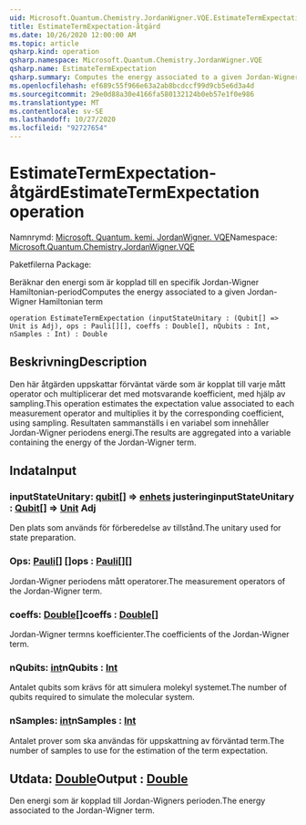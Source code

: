 ```yaml
---
uid: Microsoft.Quantum.Chemistry.JordanWigner.VQE.EstimateTermExpectation
title: EstimateTermExpectation-åtgärd
ms.date: 10/26/2020 12:00:00 AM
ms.topic: article
qsharp.kind: operation
qsharp.namespace: Microsoft.Quantum.Chemistry.JordanWigner.VQE
qsharp.name: EstimateTermExpectation
qsharp.summary: Computes the energy associated to a given Jordan-Wigner Hamiltonian term
ms.openlocfilehash: ef689c55f966e63a2ab8bcdccf99d9cb5e6d3a4d
ms.sourcegitcommit: 29e0d88a30e4166fa580132124b0eb57e1f0e986
ms.translationtype: MT
ms.contentlocale: sv-SE
ms.lasthandoff: 10/27/2020
ms.locfileid: "92727654"
---
```

# <a name="estimatetermexpectation-operation"></a><span data-ttu-id="90288-102">EstimateTermExpectation-åtgärd</span><span class="sxs-lookup"><span data-stu-id="90288-102">EstimateTermExpectation operation</span></span>

<span data-ttu-id="90288-103">Namnrymd: [Microsoft. Quantum. kemi. JordanWigner. VQE](xref:Microsoft.Quantum.Chemistry.JordanWigner.VQE)</span><span class="sxs-lookup"><span data-stu-id="90288-103">Namespace: [Microsoft.Quantum.Chemistry.JordanWigner.VQE](xref:Microsoft.Quantum.Chemistry.JordanWigner.VQE)</span></span>

<span data-ttu-id="90288-104">Paketfilerna [](https://nuget.org/packages/)</span><span class="sxs-lookup"><span data-stu-id="90288-104">Package: [](https://nuget.org/packages/)</span></span>


<span data-ttu-id="90288-105">Beräknar den energi som är kopplad till en specifik Jordan-Wigner Hamiltonian-period</span><span class="sxs-lookup"><span data-stu-id="90288-105">Computes the energy associated to a given Jordan-Wigner Hamiltonian term</span></span>

```qsharp
operation EstimateTermExpectation (inputStateUnitary : (Qubit[] => Unit is Adj), ops : Pauli[][], coeffs : Double[], nQubits : Int, nSamples : Int) : Double
```


## <a name="description"></a><span data-ttu-id="90288-106">Beskrivning</span><span class="sxs-lookup"><span data-stu-id="90288-106">Description</span></span>

<span data-ttu-id="90288-107">Den här åtgärden uppskattar förväntat värde som är kopplat till varje mått operator och multiplicerar det med motsvarande koefficient, med hjälp av sampling.</span><span class="sxs-lookup"><span data-stu-id="90288-107">This operation estimates the expectation value associated to each measurement operator and multiplies it by the corresponding coefficient, using sampling.</span></span>
<span data-ttu-id="90288-108">Resultaten sammanställs i en variabel som innehåller Jordan-Wigner periodens energi.</span><span class="sxs-lookup"><span data-stu-id="90288-108">The results are aggregated into a variable containing the energy of the Jordan-Wigner term.</span></span>

## <a name="input"></a><span data-ttu-id="90288-109">Indata</span><span class="sxs-lookup"><span data-stu-id="90288-109">Input</span></span>

### <a name="inputstateunitary--qubit--unit-adj"></a><span data-ttu-id="90288-110">inputStateUnitary: [qubit](xref:microsoft.quantum.lang-ref.qubit)[] => [enhets](xref:microsoft.quantum.lang-ref.unit) justering</span><span class="sxs-lookup"><span data-stu-id="90288-110">inputStateUnitary : [Qubit](xref:microsoft.quantum.lang-ref.qubit)[] => [Unit](xref:microsoft.quantum.lang-ref.unit) Adj</span></span>

<span data-ttu-id="90288-111">Den plats som används för förberedelse av tillstånd.</span><span class="sxs-lookup"><span data-stu-id="90288-111">The unitary used for state preparation.</span></span>


### <a name="ops--pauli"></a><span data-ttu-id="90288-112">Ops: [Pauli](xref:microsoft.quantum.lang-ref.pauli)[] []</span><span class="sxs-lookup"><span data-stu-id="90288-112">ops : [Pauli](xref:microsoft.quantum.lang-ref.pauli)[][]</span></span>

<span data-ttu-id="90288-113">Jordan-Wigner periodens mått operatorer.</span><span class="sxs-lookup"><span data-stu-id="90288-113">The measurement operators of the Jordan-Wigner term.</span></span>


### <a name="coeffs--double"></a><span data-ttu-id="90288-114">coeffs: [Double](xref:microsoft.quantum.lang-ref.double)[]</span><span class="sxs-lookup"><span data-stu-id="90288-114">coeffs : [Double](xref:microsoft.quantum.lang-ref.double)[]</span></span>

<span data-ttu-id="90288-115">Jordan-Wigner termns koefficienter.</span><span class="sxs-lookup"><span data-stu-id="90288-115">The coefficients of the Jordan-Wigner term.</span></span>


### <a name="nqubits--int"></a><span data-ttu-id="90288-116">nQubits: [int](xref:microsoft.quantum.lang-ref.int)</span><span class="sxs-lookup"><span data-stu-id="90288-116">nQubits : [Int](xref:microsoft.quantum.lang-ref.int)</span></span>

<span data-ttu-id="90288-117">Antalet qubits som krävs för att simulera molekyl systemet.</span><span class="sxs-lookup"><span data-stu-id="90288-117">The number of qubits required to simulate the molecular system.</span></span>


### <a name="nsamples--int"></a><span data-ttu-id="90288-118">nSamples: [int](xref:microsoft.quantum.lang-ref.int)</span><span class="sxs-lookup"><span data-stu-id="90288-118">nSamples : [Int](xref:microsoft.quantum.lang-ref.int)</span></span>

<span data-ttu-id="90288-119">Antalet prover som ska användas för uppskattning av förväntad term.</span><span class="sxs-lookup"><span data-stu-id="90288-119">The number of samples to use for the estimation of the term expectation.</span></span>



## <a name="output--double"></a><span data-ttu-id="90288-120">Utdata: [Double](xref:microsoft.quantum.lang-ref.double)</span><span class="sxs-lookup"><span data-stu-id="90288-120">Output : [Double](xref:microsoft.quantum.lang-ref.double)</span></span>

<span data-ttu-id="90288-121">Den energi som är kopplad till Jordan-Wigners perioden.</span><span class="sxs-lookup"><span data-stu-id="90288-121">The energy associated to the Jordan-Wigner term.</span></span>